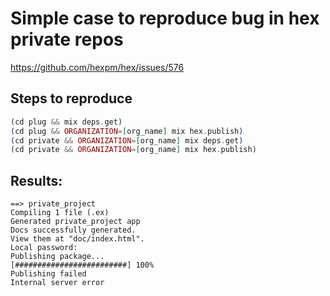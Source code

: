 # Simple case to reproduce bug in hex private repos
https://github.com/hexpm/hex/issues/576

## Steps to reproduce

```elixir
(cd plug && mix deps.get)
(cd plug && ORGANIZATION=[org_name] mix hex.publish)
(cd private && ORGANIZATION=[org_name] mix deps.get)
(cd private && ORGANIZATION=[org_name] mix hex.publish)
```

## Results:

```
==> private_project
Compiling 1 file (.ex)
Generated private_project app
Docs successfully generated.
View them at "doc/index.html".
Local password:
Publishing package...
[#########################] 100%
Publishing failed
Internal server error
```
